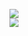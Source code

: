 [![](https://img.shields.io/badge/Made%20With-Github%20Spray-lightgrey.svg?style=for-the-badge&logo=github)](https://github.com/Annihil/github-spray#1964)  
[![](https://i.imgur.com/2DrTn0Z.gif)](https://github.com/Annihil/github-spray)